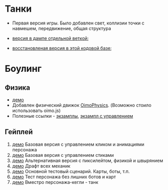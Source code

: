 # Танки

- Первая версия игры. Было добавлен свет, коллизии точки с навмешем, передвижение, общая структура

- [версия в дампе отдельной веткой](https://witgs-tanks.netlify.app/);
- [восстановленая версия в этой кодовой базе](#testcase2);

# Боулинг

## Физика 

- [демо](#testcase4)
- Добавлен физический движок [OimoPhysics](https://github.com/saharan/OimoPhysics). (Возможно стоило использовать oimo.js)
- Полезные ссылки - [экзамплы](https://github.com/cx20/webgl-physics-examples/tree/master/examples/threejs/oimophysics), [экзампл с управлением](https://github.com/8Observer8/ship-movement-oimophysics-rollup-threejs-js/blob/main/src/index.js)

## Гейплей

1. [демо](#testcase3) Базовая версия с управлением кликом и анимациями персонажа
2. [демо](#testcase5) Базовая версия с управлением стиками
3. [демо](#testcase6) Альтернативная версия с пиксилейтом, физикой и швырянием
4. [демо](#testcase7) Драфт всех механик
5. [демо](#testcase8) Основной тестовый сценарий. Карты, боты, т.п.
6. [демо](#testcase9) Тест персонажа без лишних ботов и карт
7. [демо](#testcase10) Вместро персонажа-кегли - танк
